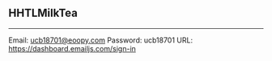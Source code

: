 ## HHTLMilkTea
---
Email: ucb18701@eoopy.com
Password: ucb18701
URL: https://dashboard.emailjs.com/sign-in
